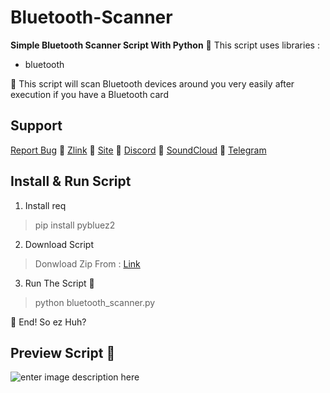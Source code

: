 # **Bluetooth-Scanner**

**Simple Bluetooth Scanner Script With Python**
🥷 This script uses libraries :

 - bluetooth

🥷 This script will scan Bluetooth devices around you very easily after execution if you have a Bluetooth card
## Support

[Report Bug](mrrobotha3@gmail.com) 🥷 [Zlink](https://zil.ink/d3f417) 🥷 [Site](https://d3f417.site) 🥷 [Discord](https://discord.com/users/755142355400786006) 🥷 [SoundCloud](https://soundcloud.com/d3f417) 🥷 [Telegram](https://t.me/ItzSabine)
## Install & Run Script

 1. Install req

> pip install pybluez2

 2. Download Script

> Donwload Zip From : [Link](https://github.com/mss-d3f417/Bluetooth-Scanner)

 3. Run The Script 🥷

> python bluetooth_scanner.py 

🥷 End! So ez Huh? 

## Preview Script 🥷

![enter image description here](https://s8.uupload.ir/files/image_jirw.png)
